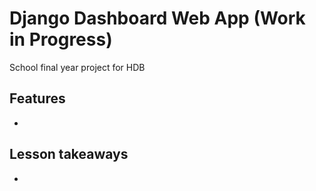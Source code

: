 # Django Dashboard Web App (Work in Progress)
School final year project for HDB

## Features
-

## Lesson takeaways
-
